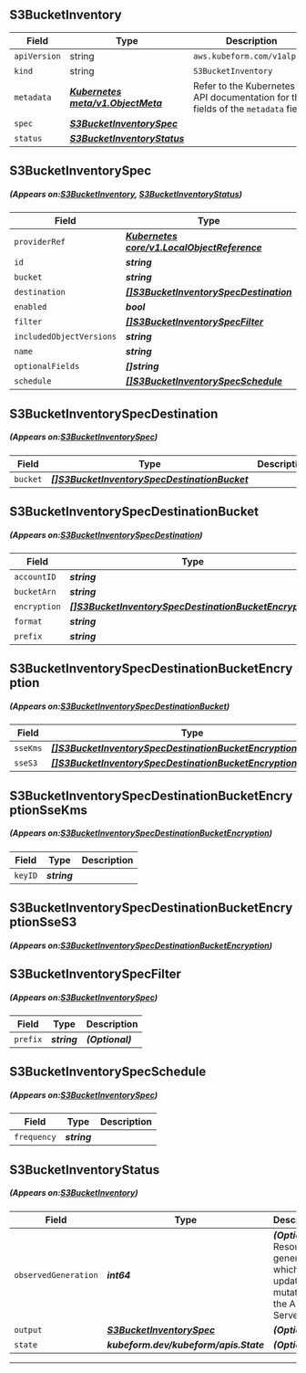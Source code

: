 ## S3BucketInventory
| Field | Type | Description |
| ------ | ----- | ----------- |
| `apiVersion` | string | `aws.kubeform.com/v1alpha1` |
|    `kind` | string | `S3BucketInventory` |
| `metadata` | ***[Kubernetes meta/v1.ObjectMeta](https://kubernetes.io/docs/reference/generated/kubernetes-api/v1.13/#objectmeta-v1-meta)***|Refer to the Kubernetes API documentation for the fields of the `metadata` field.|
| `spec` | ***[S3BucketInventorySpec](#S3BucketInventorySpec)***||
| `status` | ***[S3BucketInventoryStatus](#S3BucketInventoryStatus)***||
## S3BucketInventorySpec
##### (Appears on:[S3BucketInventory](#S3BucketInventory), [S3BucketInventoryStatus](#S3BucketInventoryStatus))
| Field | Type | Description |
| ------ | ----- | ----------- |
| `providerRef` | ***[Kubernetes core/v1.LocalObjectReference](https://kubernetes.io/docs/reference/generated/kubernetes-api/v1.13/#localobjectreference-v1-core)***||
| `id` | ***string***||
| `bucket` | ***string***||
| `destination` | ***[[]S3BucketInventorySpecDestination](#S3BucketInventorySpecDestination)***||
| `enabled` | ***bool***| ***(Optional)*** |
| `filter` | ***[[]S3BucketInventorySpecFilter](#S3BucketInventorySpecFilter)***| ***(Optional)*** |
| `includedObjectVersions` | ***string***||
| `name` | ***string***||
| `optionalFields` | ***[]string***| ***(Optional)*** |
| `schedule` | ***[[]S3BucketInventorySpecSchedule](#S3BucketInventorySpecSchedule)***||
## S3BucketInventorySpecDestination
##### (Appears on:[S3BucketInventorySpec](#S3BucketInventorySpec))
| Field | Type | Description |
| ------ | ----- | ----------- |
| `bucket` | ***[[]S3BucketInventorySpecDestinationBucket](#S3BucketInventorySpecDestinationBucket)***||
## S3BucketInventorySpecDestinationBucket
##### (Appears on:[S3BucketInventorySpecDestination](#S3BucketInventorySpecDestination))
| Field | Type | Description |
| ------ | ----- | ----------- |
| `accountID` | ***string***| ***(Optional)*** |
| `bucketArn` | ***string***||
| `encryption` | ***[[]S3BucketInventorySpecDestinationBucketEncryption](#S3BucketInventorySpecDestinationBucketEncryption)***| ***(Optional)*** |
| `format` | ***string***||
| `prefix` | ***string***| ***(Optional)*** |
## S3BucketInventorySpecDestinationBucketEncryption
##### (Appears on:[S3BucketInventorySpecDestinationBucket](#S3BucketInventorySpecDestinationBucket))
| Field | Type | Description |
| ------ | ----- | ----------- |
| `sseKms` | ***[[]S3BucketInventorySpecDestinationBucketEncryptionSseKms](#S3BucketInventorySpecDestinationBucketEncryptionSseKms)***| ***(Optional)*** |
| `sseS3` | ***[[]S3BucketInventorySpecDestinationBucketEncryptionSseS3](#S3BucketInventorySpecDestinationBucketEncryptionSseS3)***| ***(Optional)*** |
## S3BucketInventorySpecDestinationBucketEncryptionSseKms
##### (Appears on:[S3BucketInventorySpecDestinationBucketEncryption](#S3BucketInventorySpecDestinationBucketEncryption))
| Field | Type | Description |
| ------ | ----- | ----------- |
| `keyID` | ***string***||
## S3BucketInventorySpecDestinationBucketEncryptionSseS3
##### (Appears on:[S3BucketInventorySpecDestinationBucketEncryption](#S3BucketInventorySpecDestinationBucketEncryption))
## S3BucketInventorySpecFilter
##### (Appears on:[S3BucketInventorySpec](#S3BucketInventorySpec))
| Field | Type | Description |
| ------ | ----- | ----------- |
| `prefix` | ***string***| ***(Optional)*** |
## S3BucketInventorySpecSchedule
##### (Appears on:[S3BucketInventorySpec](#S3BucketInventorySpec))
| Field | Type | Description |
| ------ | ----- | ----------- |
| `frequency` | ***string***||
## S3BucketInventoryStatus
##### (Appears on:[S3BucketInventory](#S3BucketInventory))
| Field | Type | Description |
| ------ | ----- | ----------- |
| `observedGeneration` | ***int64***| ***(Optional)*** Resource generation, which is updated on mutation by the API Server.|
| `output` | ***[S3BucketInventorySpec](#S3BucketInventorySpec)***| ***(Optional)*** |
| `state` | ***kubeform.dev/kubeform/apis.State***| ***(Optional)*** |
---
